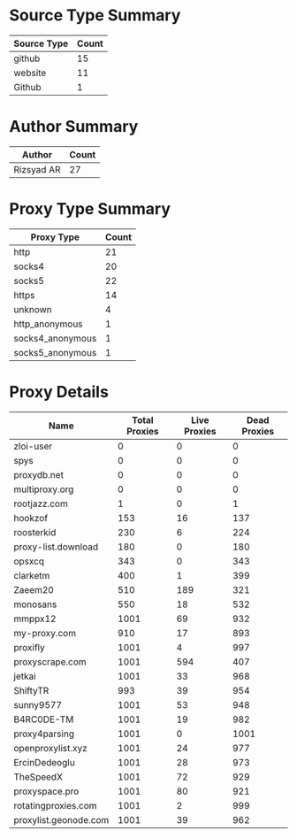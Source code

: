 # Source Type Summary

| Source Type | Count |
|-------------|-------|
| github | 15 |
| website | 11 |
| Github | 1 |


# Author Summary

| Author | Count |
|--------|-------|
| Rizsyad AR | 27 |


# Proxy Type Summary

| Proxy Type | Count |
|------------|-------|
| http | 21 |
| socks4 | 20 |
| socks5 | 22 |
| https | 14 |
| unknown | 4 |
| http_anonymous | 1 |
| socks4_anonymous | 1 |
| socks5_anonymous | 1 |


# Proxy Details

| Name | Total Proxies | Live Proxies | Dead Proxies |
|------|---------------|--------------|---------------|
| zloi-user | 0 | 0 | 0 |
| spys | 0 | 0 | 0 |
| proxydb.net | 0 | 0 | 0 |
| multiproxy.org | 0 | 0 | 0 |
| rootjazz.com | 1 | 0 | 1 |
| hookzof | 153 | 16 | 137 |
| roosterkid | 230 | 6 | 224 |
| proxy-list.download | 180 | 0 | 180 |
| opsxcq | 343 | 0 | 343 |
| clarketm | 400 | 1 | 399 |
| Zaeem20 | 510 | 189 | 321 |
| monosans | 550 | 18 | 532 |
| mmppx12 | 1001 | 69 | 932 |
| my-proxy.com | 910 | 17 | 893 |
| proxifly | 1001 | 4 | 997 |
| proxyscrape.com | 1001 | 594 | 407 |
| jetkai | 1001 | 33 | 968 |
| ShiftyTR | 993 | 39 | 954 |
| sunny9577 | 1001 | 53 | 948 |
| B4RC0DE-TM | 1001 | 19 | 982 |
| proxy4parsing | 1001 | 0 | 1001 |
| openproxylist.xyz | 1001 | 24 | 977 |
| ErcinDedeoglu | 1001 | 28 | 973 |
| TheSpeedX | 1001 | 72 | 929 |
| proxyspace.pro | 1001 | 80 | 921 |
| rotatingproxies.com | 1001 | 2 | 999 |
| proxylist.geonode.com | 1001 | 39 | 962 |
